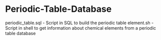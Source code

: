 # Periodic-Table-Database
periodic_table.sql - Script in SQL to build the periodic table
element.sh -  Script in shell to get information about chemical elements from a periodic table database
